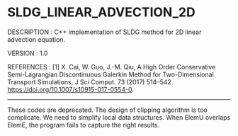 # SLDG_LINEAR_ADVECTION_2D

DESCRIPTION : C++ implementation of SLDG method for 2D linear advection equation.

VERSION     : 1.0

REFERENCES  : 
[1] X. Cai, W. Guo, J.-M. Qiu, A High Order Conservative Semi-Lagrangian Discontinuous Galerkin Method for Two-Dimensional Transport Simulations, J Sci Comput. 73 (2017) 514–542. https://doi.org/10.1007/s10915-017-0554-0.

---

These codes are deprecated. The design of clipping algorithm is too complicate. We need to simplify local data structures.
When ElemU overlaps ElemE, the program fails to capture the right results.

